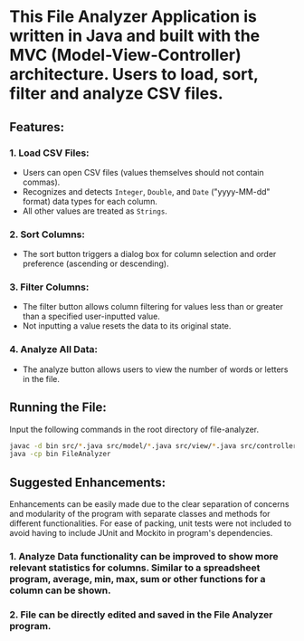 # This File Analyzer Application is written in Java and built with the MVC (Model-View-Controller) architecture. Users to load, sort, filter and analyze CSV files.

## Features:

### 1. **Load CSV Files:**
   - Users can open CSV files (values themselves should not contain commas).
   - Recognizes and detects `Integer`, `Double`, and `Date` ("yyyy-MM-dd" format) data types for each column.
   - All other values are treated as `Strings`.

### 2. **Sort Columns:**
   - The sort button triggers a dialog box for column selection and order preference (ascending or descending).

### 3. **Filter Columns:**
   - The filter button allows column filtering for values less than or greater than a specified user-inputted value.
   - Not inputting a value resets the data to its original state.

### 4. **Analyze All Data:**
   - The analyze button allows users to view the number of words or letters in the file.

## Running the File:

Input the following commands in the root directory of file-analyzer.

```bash
javac -d bin src/*.java src/model/*.java src/view/*.java src/controller/*.java
java -cp bin FileAnalyzer
```

## Suggested Enhancements:

Enhancements can be easily made due to the clear separation of concerns and modularity of the program with separate classes and methods for different functionalities. For ease of packing, unit tests were not included to avoid having to include JUnit and Mockito in program's dependencies.

### 1. Analyze Data functionality can be improved to show more relevant statistics for columns. Similar to a spreadsheet program, average, min, max, sum or other functions for a column can be shown.

### 2. File can be directly edited and saved in the File Analyzer program.